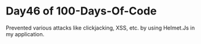 # Day46 of 100-Days-Of-Code
Prevented various attacks like clickjacking, XSS, etc. by using Helmet.Js in my application.
